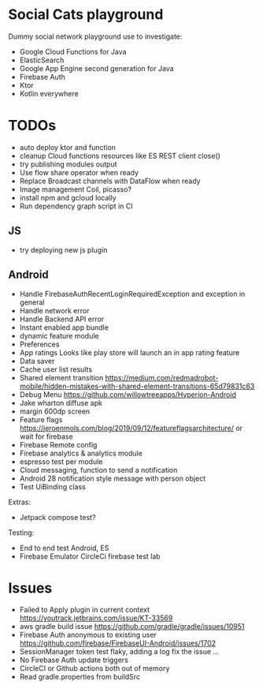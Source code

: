 # Social Cats playground 

Dummy social network playground use to investigate:
- Google Cloud Functions for Java
- ElasticSearch 
- Google App Engine second generation for Java
- Firebase Auth
- Ktor
- Kotlin everywhere

# TODOs
- auto deploy ktor and function
- cleanup Cloud functions resources like ES REST client close()
- try publishing modules output
- Use flow share operator when ready
- Replace Broadcast channels with DataFlow when ready
- Image management Coil, picasso?
- install npm and gcloud locally
- Run dependency graph script in CI

## JS
- try deploying new js plugin

## Android
- Handle FirebaseAuthRecentLoginRequiredException and exception in general
- Handle network error
- Handle Backend API error
- Instant enabled app bundle
- dynamic feature module
- Preferences
- App ratings Looks like play store will launch an in app rating feature
- Data saver
- Cache user list results
- Shared element transition https://medium.com/redmadrobot-mobile/hidden-mistakes-with-shared-element-transitions-65d79831c63
- Debug Menu https://github.com/willowtreeapps/Hyperion-Android
- Jake wharton diffuse apk
- margin 600dp screen
- Feature flags https://jeroenmols.com/blog/2019/09/12/featureflagsarchitecture/ or wait for firebase
- Firebase Remote config 
- Firebase analytics & analytics module
- espresso test per module
- Cloud messaging, function to send a notification
- Android 28 notification style message with person object
- Test UiBinding class

Extras:
- Jetpack compose test?

Testing:
- End to end test Android, ES
- Firebase Emulator CircleCi firebase test lab


# Issues
- Failed to Apply plugin in current context https://youtrack.jetbrains.com/issue/KT-33569
- aws gradle build issue https://github.com/gradle/gradle/issues/10951
- Firebase Auth anonymous to existing user https://github.com/firebase/FirebaseUI-Android/issues/1702
- SessionManager token test flaky, adding a log fix the issue ...
- No Firebase Auth update triggers
- CircleCI or Github actions both out of memory
- Read gradle.properties from buildSrc